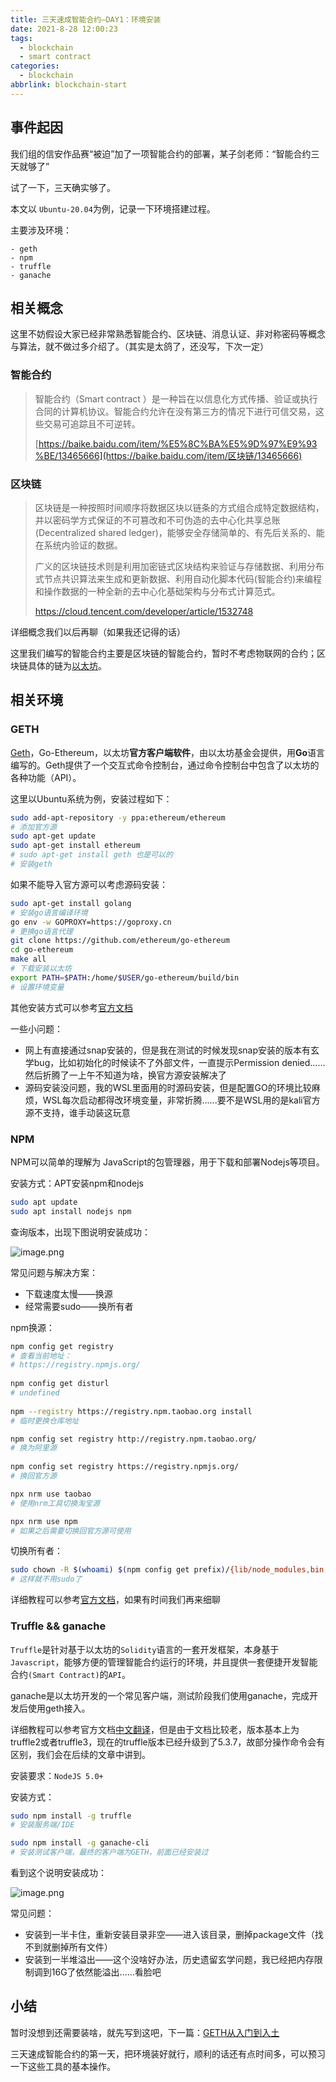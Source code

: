 ```yaml
---
title: 三天速成智能合约–DAY1：环境安装
date: 2021-8-28 12:00:23
tags:
  - blockchain
  - smart contract
categories:
  - blockchain
abbrlink: blockchain-start
---
```




## 事件起因

我们组的信安作品赛“被迫”加了一项智能合约的部署，某子剑老师：“智能合约三天就够了”

试了一下，三天确实够了。



本文以 `Ubuntu-20.04`为例，记录一下环境搭建过程。

主要涉及环境：

```
- geth
- npm
- truffle
- ganache
```





## 相关概念

这里不妨假设大家已经非常熟悉智能合约、区块链、消息认证、非对称密码等概念与算法，就不做过多介绍了。（其实是太鸽了，还没写，下次一定）

### 智能合约

> 智能合约（Smart contract ）是一种旨在以信息化方式传播、验证或执行合同的计算机协议。智能合约允许在没有第三方的情况下进行可信交易，这些交易可追踪且不可逆转。
>
> [https://baike.baidu.com/item/%E5%8C%BA%E5%9D%97%E9%93%BE/13465666](https://baike.baidu.com/item/区块链/13465666)

### 区块链

> 区块链是一种按照时间顺序将数据区块以链条的方式组合成特定数据结构， 并以密码学方式保证的不可篡改和不可伪造的去中心化共享总账(Decentralized shared ledger)，能够安全存储简单的、有先后关系的、能在系统内验证的数据。
>
>  广义的区块链技术则是利用加密链式区块结构来验证与存储数据、利用分布式节点共识算法来生成和更新数据、利用自动化脚本代码(智能合约)来编程和操作数据的一种全新的去中心化基础架构与分布式计算范式。
>
> https://cloud.tencent.com/developer/article/1532748

详细概念我们以后再聊（如果我还记得的话）

这里我们编写的智能合约主要是区块链的智能合约，暂时不考虑物联网的合约；区块链具体的链为[以太坊](https://ethereum.org/zh/)。



## 相关环境

### GETH

[Geth](https://github.com/ethereum/go-ethereum)，Go-Ethereum，以太坊**官方客户端软件**，由以太坊基金会提供，用**Go**语言编写的。Geth提供了一个交互式命令控制台，通过命令控制台中包含了以太坊的各种功能（API）。

这里以Ubuntu系统为例，安装过程如下：

```bash
sudo add-apt-repository -y ppa:ethereum/ethereum
# 添加官方源
sudo apt-get update
sudo apt-get install ethereum
# sudo apt-get install geth 也是可以的
# 安装geth
```

如果不能导入官方源可以考虑源码安装：

```bash
sudo apt-get install golang
# 安装go语言编译环境
go env -w GOPROXY=https://goproxy.cn
# 更换go语言代理
git clone https://github.com/ethereum/go-ethereum
cd go-ethereum
make all
# 下载安装以太坊
export PATH=$PATH:/home/$USER/go-ethereum/build/bin
# 设置环境变量
```

其他安装方式可以参考[官方文档](https://geth.ethereum.org/docs/install-and-build/installing-geth)



一些小问题：

- 网上有直接通过snap安装的，但是我在测试的时候发现snap安装的版本有玄学bug，比如初始化的时候读不了外部文件，一直提示Permission denied......然后折腾了一上午不知道为啥，换官方源安装解决了
- 源码安装没问题，我的WSL里面用的时源码安装，但是配置GO的环境比较麻烦，WSL每次启动都得改环境变量，非常折腾......要不是WSL用的是kali官方源不支持，谁手动装这玩意



### NPM

NPM可以简单的理解为 JavaScript的包管理器，用于下载和部署Nodejs等项目。

安装方式：APT安装npm和nodejs

```bash
sudo apt update
sudo apt install nodejs npm
```

查询版本，出现下图说明安装成功：

![image.png](https://tva1.sinaimg.cn/large/0084b03xgy1h5mbmhcnwej30t80dmq6a.jpg)

常见问题与解决方案：

- 下载速度太慢——换源
- 经常需要sudo——换所有者

npm换源：

```bash
npm config get registry
# 查看当前地址：
# https://registry.npmjs.org/
 
npm config get disturl
# undefined
 
npm --registry https://registry.npm.taobao.org install
# 临时更换仓库地址

npm config set registry http://registry.npm.taobao.org/
# 换为阿里源
 
npm config set registry https://registry.npmjs.org/
# 换回官方源

npx nrm use taobao
# 使用nrm工具切换淘宝源

npx nrm use npm
# 如果之后需要切换回官方源可使用
```

切换所有者：

```bash
sudo chown -R $(whoami) $(npm config get prefix)/{lib/node_modules,bin,share}
# 这样就不用sudo了
```

详细教程可以参考[官方文档](https://docs.npmjs.com/)，如果有时间我们再来细聊



### Truffle && ganache

`Truffle`是针对基于以太坊的`Solidity`语言的一套开发框架，本身基于`Javascript`，能够方便的管理智能合约运行的环境，并且提供一套便捷开发智能合约`(Smart Contract)`的`API`。

ganache是以太坊开发的一个常见客户端，测试阶段我们使用ganache，完成开发后使用geth接入。

详细教程可以参考官方文档[中文翻译](https://truffle.tryblockchain.org/)，但是由于文档比较老，版本基本上为truffle2或者truffle3，现在的truffle版本已经升级到了5.3.7，故部分操作命令会有区别，我们会在后续的文章中讲到。

安装要求：`NodeJS 5.0+`

安装方式：

```bash
sudo npm install -g truffle
# 安装服务端/IDE

sudo npm install -g ganache-cli 
# 安装测试客户端，最终的客户端为GETH，前面已经安装过
```

看到这个说明安装成功：

![image.png](https://tva1.sinaimg.cn/large/0084b03xgy1h5mbodo9cyj31i40qw7o1.jpg)

常见问题：

- 安装到一半卡住，重新安装目录非空——进入该目录，删掉package文件（找不到就删掉所有文件）
- 安装到一半堆溢出——这个没啥好办法，历史遗留玄学问题，我已经把内存限制调到16G了依然能溢出......看脸吧



## 小结

暂时没想到还需要装啥，就先写到这吧，下一篇：[GETH从入门到入土](https://xiabee.cn/block/3day-smartcontract-2/)

三天速成智能合约的第一天，把环境装好就行，顺利的话还有点时间多，可以预习一下这些工具的基本操作。